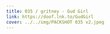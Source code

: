```yaml
---
title: 035 / gritney - Gud Girl
link: https://doof.lnk.to/GudGirl
cover: ../../img/PACKSHOT 035 v2.jpeg
---
```


